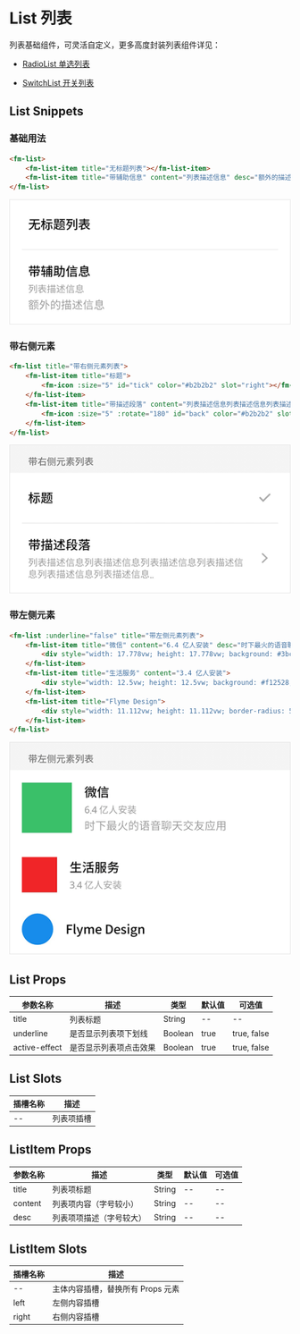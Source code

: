 # List 列表

列表基础组件，可灵活自定义，更多高度封装列表组件详见：

* [RadioList 单选列表](radio-list.md)

* [SwitchList 开关列表](switch-list.md)

## List Snippets

### 基础用法

```html
<fm-list>
    <fm-list-item title="无标题列表"></fm-list-item>
    <fm-list-item title="带辅助信息" content="列表描述信息" desc="额外的描述信息"></fm-list-item>
</fm-list>
```

![](img/list.png)

### 带右侧元素

```html
<fm-list title="带右侧元素列表">
    <fm-list-item title="标题">
        <fm-icon :size="5" id="tick" color="#b2b2b2" slot="right"></fm-icon>
    </fm-list-item>
    <fm-list-item title="带描述段落" content="列表描述信息列表描述信息列表描述信息列表描述信息列表描述信息..">
        <fm-icon :size="5" :rotate="180" id="back" color="#b2b2b2" slot="right"></fm-icon>
    </fm-list-item>
</fm-list>
```

![](img/list-right.png)

### 带左侧元素

```html
<fm-list :underline="false" title="带左侧元素列表">
    <fm-list-item title="微信" content="6.4 亿人安装" desc="时下最火的语音聊天交友应用">
        <div style="width: 17.778vw; height: 17.778vw; background: #3bc06b;" slot="left"></div>
    </fm-list-item>
    <fm-list-item title="生活服务" content="3.4 亿人安装">
        <div style="width: 12.5vw; height: 12.5vw; background: #f12528;" slot="left"></div>
    </fm-list-item>
    <fm-list-item title="Flyme Design">
        <div style="width: 11.112vw; height: 11.112vw; border-radius: 50%; background: #198ded;" slot="left"></div>
    </fm-list-item>
</fm-list>
```

![](img/list-left.png)

## List Props

| 参数名称 | 描述 | 类型 | 默认值 | 可选值 |
| ----- | ----- | ----- | ----- | ----- |
| title | 列表标题 | String | -- | -- |
| underline | 是否显示列表项下划线 | Boolean | true | true, false |
| active-effect | 是否显示列表项点击效果 | Boolean | true | true, false |

## List Slots

| 插槽名称 | 描述 |
| ----- | ----- |
| -- | 列表项插槽 |

## ListItem Props

| 参数名称 | 描述 | 类型 | 默认值 | 可选值 |
| ----- | ----- | ----- | ----- | ----- |
| title | 列表项标题 | String | -- | -- |
| content | 列表项内容（字号较小） | String | -- | -- |
| desc | 列表项项描述（字号较大） | String | -- | -- |

## ListItem Slots

| 插槽名称 | 描述 |
| ----- | ----- |
| -- | 主体内容插槽，替换所有 Props 元素 |
| left | 左侧内容插槽 |
| right | 右侧内容插槽 |